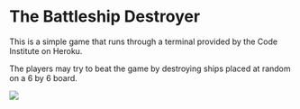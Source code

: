<h1>The Battleship Destroyer</h1>
  This is a simple game that runs through a terminal provided by the Code Institute on Heroku.
  
  The players may try to beat the game by destroying ships placed at random on a 6 by 6 board.
  
<img src=”(![image](https://user-images.githubusercontent.com/104979865/199277837-2bd6c8a0-cf1e-4826-bdca-3d974681ccaa.png))”>  
